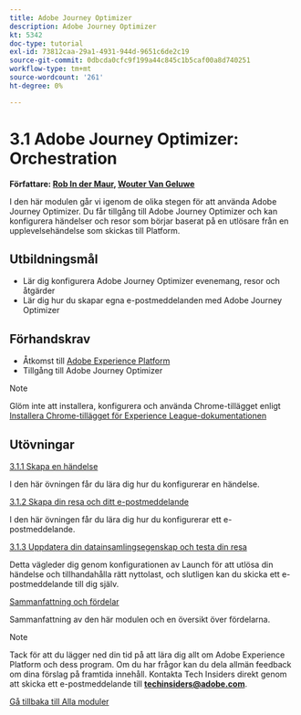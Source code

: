 ```yaml
---
title: Adobe Journey Optimizer
description: Adobe Journey Optimizer
kt: 5342
doc-type: tutorial
exl-id: 73812caa-29a1-4931-944d-9651c6de2c19
source-git-commit: 0dbcda0cfc9f199a44c845c1b5caf00a8d740251
workflow-type: tm+mt
source-wordcount: '261'
ht-degree: 0%

---
```


# 3.1 Adobe Journey Optimizer: Orchestration

**Författare: [Rob In der Maur](https://www.linkedin.com/in/ridmaur/), [Wouter Van Geluwe](https://www.linkedin.com/in/woutervangeluwe/)**

I den här modulen går vi igenom de olika stegen för att använda Adobe Journey Optimizer. Du får tillgång till Adobe Journey Optimizer och kan konfigurera händelser och resor som börjar baserat på en utlösare från en upplevelsehändelse som skickas till Platform.

## Utbildningsmål

- Lär dig konfigurera Adobe Journey Optimizer evenemang, resor och åtgärder
- Lär dig hur du skapar egna e-postmeddelanden med Adobe Journey Optimizer

## Förhandskrav

- Åtkomst till [Adobe Experience Platform](https://experience.adobe.com/platform)
- Tillgång till Adobe Journey Optimizer

>[!NOTE]
>
>Glöm inte att installera, konfigurera och använda Chrome-tillägget enligt [Installera Chrome-tillägget för Experience League-dokumentationen](../../gettingstarted/gettingstarted/ex1.md)

## Utövningar

[3.1.1 Skapa en händelse](./ex1.md)

I den här övningen får du lära dig hur du konfigurerar en händelse.

[3.1.2 Skapa din resa och ditt e-postmeddelande](./ex2.md)

I den här övningen får du lära dig hur du konfigurerar ett e-postmeddelande.

[3.1.3 Uppdatera din datainsamlingsegenskap och testa din resa](./ex3.md)

Detta vägleder dig genom konfigurationen av Launch för att utlösa din händelse och tillhandahålla rätt nyttolast, och slutligen kan du skicka ett e-postmeddelande till dig själv.

[Sammanfattning och fördelar](./summary.md)

Sammanfattning av den här modulen och en översikt över fördelarna.

>[!NOTE]
>
>Tack för att du lägger ned din tid på att lära dig allt om Adobe Experience Platform och dess program. Om du har frågor kan du dela allmän feedback om dina förslag på framtida innehåll. Kontakta Tech Insiders direkt genom att skicka ett e-postmeddelande till **techinsiders@adobe.com**.

[Gå tillbaka till Alla moduler](../../../overview.md)
